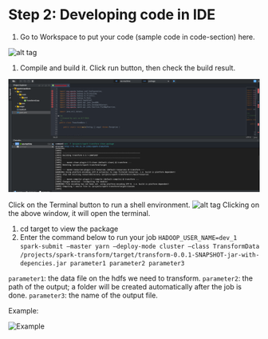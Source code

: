# Step 2: Developing code in IDE
1. Go to Workspace to put your code (sample code in code-section) here.

![alt tag](https://github.com/CiscoDevNet/data-dev-learning-labs/blob/master/labs/net-data-ingest-trans/assets/images/ide1.png?raw=true)

1. Compile and build it. Click run button, then check the build result.

![alt tag](https://github.com/prakdutt/data-dev-learning-labs/blob/master/labs/net-data-ingest-trans/assets/images/build.png?raw=true)

Click on the Terminal button to run a shell environment.
![alt tag](https://github.com/prakdutt/data-dev-learning-labs/blob/master/labs/net-data-ingest-trans/assets/images/ide3.png?raw=true)
Clicking on the above window, it will open the terminal. 

1. cd target to view the package
1. Enter the command below to run your job
`HADOOP_USER_NAME=dev_1 spark-submit –master yarn –deploy-mode cluster –class TransformData /projects/spark-transform/target/transform-0.0.1-SNAPSHOT-jar-with-depencies.jar parameter1 parameter2 parameter3`

`parameter1`: the data file on the hdfs we need to transform.
`parameter2`: the path of the output; a folder will be created automatically after the job is done.
`parameter3`: the name of the output file.

Example:

![Example](https://github.com/prakdutt/data-dev-learning-labs/blob/master/labs/net-data-ingest-trans/assets/images/output1.png?raw=true)
